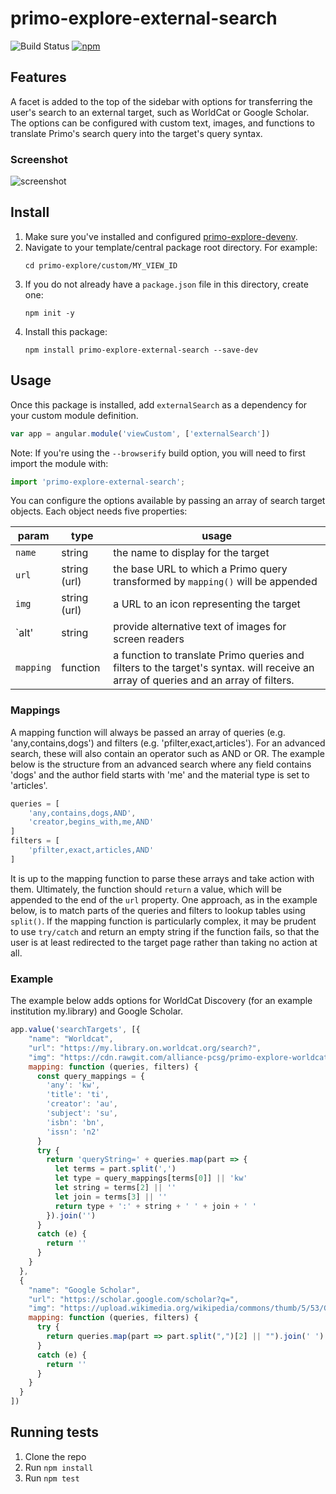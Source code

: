 # primo-explore-external-search

![Build Status](https://api.travis-ci.org/alliance-pcsg/primo-explore-external-search.svg)
[![npm](https://img.shields.io/npm/v/primo-explore-external-search.svg)](https://www.npmjs.com/package/primo-explore-external-search)

## Features
A facet is added to the top of the sidebar with options for transferring the user's search to an external target, such as WorldCat or Google Scholar. The options can be configured with custom text, images, and functions to translate Primo's search query into the target's query syntax.

### Screenshot
![screenshot](screenshot.png)

## Install
1. Make sure you've installed and configured [primo-explore-devenv](https://github.com/ExLibrisGroup/primo-explore-devenv).
2. Navigate to your template/central package root directory. For example:
    ```
    cd primo-explore/custom/MY_VIEW_ID
    ```
3. If you do not already have a `package.json` file in this directory, create one:
    ```
    npm init -y
    ```
4. Install this package:
    ```
    npm install primo-explore-external-search --save-dev
    ```

## Usage
Once this package is installed, add `externalSearch` as a dependency for your custom module definition.

```js
var app = angular.module('viewCustom', ['externalSearch'])
```
Note: If you're using the `--browserify` build option, you will need to first import the module with:

```javascript
import 'primo-explore-external-search';
```
You can configure the options available by passing an array of search target objects. Each object needs five properties:

| param     | type         | usage                                                                                                                |
|-----------|--------------|----------------------------------------------------------------------------------------------------------------------|
| `name`    | string       | the name to display for the target                                                                                   |
| `url`     | string (url) | the base URL to which a Primo query transformed by `mapping()` will be appended                                      |
| `img`     | string (url) | a URL to an icon representing the target
| `alt'     | string       | provide alternative text of images for screen readers
| `mapping` | function     | a function to translate Primo queries and filters to the target's syntax. will receive an array of queries and an array of filters. |

### Mappings

A mapping function will always be passed an array of queries (e.g. 'any,contains,dogs') and filters (e.g. 'pfilter,exact,articles'). For an advanced search, these will also contain an operator such as AND or OR. The example below is the structure from an advanced search where any field contains 'dogs' and the author field starts with 'me' and the material type is set to 'articles'.

```js
queries = [
    'any,contains,dogs,AND',
    'creator,begins_with,me,AND'
]
filters = [
    'pfilter,exact,articles,AND'
]
```

It is up to the mapping function to parse these arrays and take action with them. Ultimately, the function should `return` a value, which will be appended to the end of the `url` property. One approach, as in the example below, is to match parts of the queries and filters to lookup tables using `split()`. If the mapping function is particularly complex, it may be prudent to use `try/catch` and return an empty string if the function fails, so that the user is at least redirected to the target page rather than taking no action at all.

### Example

The example below adds options for WorldCat Discovery (for an example institution my.library) and Google Scholar.

```js
app.value('searchTargets', [{
    "name": "Worldcat",
    "url": "https://my.library.on.worldcat.org/search?",
    "img": "https://cdn.rawgit.com/alliance-pcsg/primo-explore-worldcat-button/7ee112df/img/worldcat-logo.png",
    mapping: function (queries, filters) {
      const query_mappings = {
        'any': 'kw',
        'title': 'ti',
        'creator': 'au',
        'subject': 'su',
        'isbn': 'bn',
        'issn': 'n2'
      }
      try {
        return 'queryString=' + queries.map(part => {
          let terms = part.split(',')
          let type = query_mappings[terms[0]] || 'kw'
          let string = terms[2] || ''
          let join = terms[3] || ''
          return type + ':' + string + ' ' + join + ' '
        }).join('')
      }
      catch (e) {
        return ''
      }
    }
  },
  {
    "name": "Google Scholar",
    "url": "https://scholar.google.com/scholar?q=",
    "img": "https://upload.wikimedia.org/wikipedia/commons/thumb/5/53/Google_%22G%22_Logo.svg/200px-Google_%22G%22_Logo.svg.png",
    mapping: function (queries, filters) {
      try {
        return queries.map(part => part.split(",")[2] || "").join(' ')
      }
      catch (e) {
        return ''
      }
    }
  }
])
```

## Running tests
1. Clone the repo
2. Run `npm install`
3. Run `npm test`
